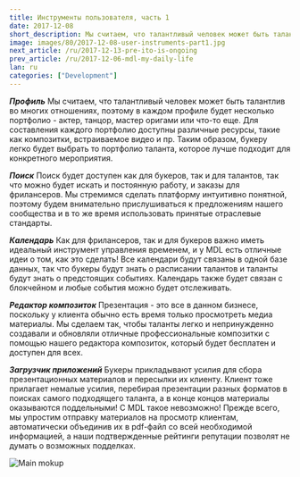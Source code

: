 ```yaml
---
title: Инструменты пользователя, часть 1
date: 2017-12-08
short_description: Мы считаем, что талантливый человек может быть талантлив во многих отношениях, поэтому в каждом профиле будет несколько портфолио
image: images/80/2017-12-08-user-instruments-part1.jpg
next_article: /ru/2017-12-13-pre-ito-is-ongoing
prev_article: /ru/2017-12-06-mdl-my-daily-life
lan: ru
categories: ["Development"]
---
```


***Профиль***
Мы считаем, что талантливый человек может быть талантлив во многих отношениях, поэтому в каждом профиле будет несколько портфолио - актер, танцор, мастер оригами или что-то еще. Для составления каждого портфолио доступны различные ресурсы, такие как композитки, встраиваемое видео и пр. Таким образом, букеру легко будет выбрать то портфолио таланта, которое лучше подходит для конкретного мероприятия.

***Поиск***
Поиск будет доступен как для букеров, так и для талантов, так что можно будет искать и постоянную работу, и заказы для фрилансеров. Мы стремимся сделать платформу интуитивно понятной, поэтому будем внимательно прислушиваться к предложениям нашего сообщества и в то же время использовать принятые отраслевые стандарты.

***Календарь***
Как для фрилансеров, так и для букеров важно иметь идеальный инструмент управления временем, и у MDL есть отличные идеи о том, как это сделать! Все календари будут связаны в одной базе данных, так что букеры будут знать о расписании талантов и таланты будут знать о предстоящих событиях. Календарь также будет связан с блокчейном и любые события можно будет отслеживать.

***Редактор композиток***
Презентация - это все в данном бизнесе, поскольку у клиента обычно есть время только просмотреть медиа материалы. Мы сделаем так, чтобы таланты легко и непринужденно создавали и обновляли отличные профессиональные композитки с помощью нашего редактора композиток, который будет бесплатен и доступен для всех.

***Загрузчик приложений***
Букеры прикладывают усилия для сбора презентационных материалов и пересылки их клиенту. Клиент тоже прилагает немалые усилия, перебирая презентации разных форматов в поисках самого подходящего таланта, а в конце концов материалы оказываются поддельными! С MDL такое невозможно! Прежде всего, мы упростим отправку материалов на просмотр клиентам, автоматически объединив их в pdf-файл со всей необходимой информацией, а наши подтвержденные рейтинги репутации позволят не думать о возможных подделках.


![Main mokup](https://gateway.ipfs.io/ipfs/QmVy4G5JewzqyEkLa2XTsNxmHaKx1Az5JQ7g348xZncvHU/main%20mokup.jpg)
